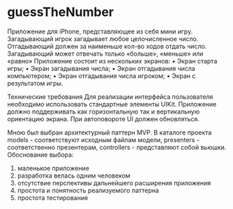 # guessTheNumber

Приложение для iPhone, представляющее из себя мини игру.
Загадывающий игрок загадывает любое целочисленное число.
Отгадывающий должен за наименьше кол-во ходов отдать число.
Загадывающий может отвечать только «больше», «меньше» или «равно»
Приложение состоит из нескольких экранов:
• Экран старта игры;
• Экран загадывания числа;
• Экран отгадывания числа компьютером;
• Экран отгадывания числа игроком;
• Экран с результатом игры.

Технические требования
Для реализации интерфейса пользователя необходимо использовать стандартные элементы UIKit.
Приложение должно поддерживать как горизонтальную так и вертикальную ориентацию экрана. При автоповороте UI должен обновляться.

Мною был выбран архитектурный паттерн MVP. 
В каталоге проекта models - соответствуют исходным файлам модели, presenters - соответственно презентерам, controllers - представляют собой вьюшки.
Обоснование выбора:
1. маленькое приложение
2. разработка велась одним человеком
3. отсутствие перспективы дальнейшего расширения приложения
4. простота и понятность реализуемого паттерна
5. простота тестирования 
